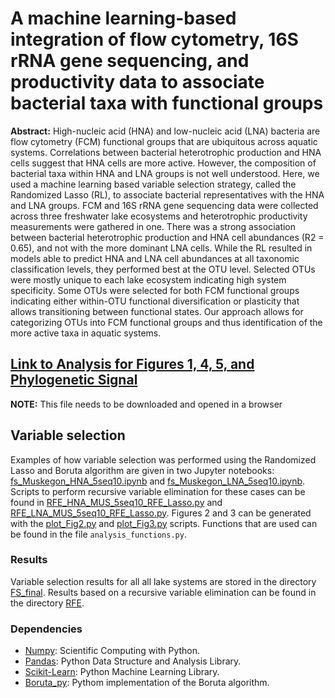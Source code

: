 # A machine learning-based integration of flow cytometry, 16S rRNA gene sequencing, and productivity data to associate bacterial taxa with functional groups 

**Abstract:** High-nucleic acid (HNA) and low-nucleic acid (LNA) bacteria are flow cytometry (FCM) functional groups that are ubiquitous across aquatic systems. Correlations between bacterial heterotrophic production and HNA cells suggest that HNA cells are more active. However, the composition of bacterial taxa within HNA and LNA groups is not well understood. Here, we used a machine learning based variable selection strategy, called the Randomized Lasso (RL), to associate bacterial representatives with the HNA and LNA groups. FCM and 16S rRNA gene sequencing data were collected across three freshwater lake ecosystems and heterotrophic productivity measurements were gathered in one. There was a strong association between bacterial heterotrophic production and HNA cell abundances (R2 = 0.65), and not with the more dominant LNA cells. While the RL resulted in models able to predict HNA and LNA cell abundances at all taxonomic classification levels, they performed best at the OTU level. Selected OTUs were mostly unique to each lake ecosystem indicating high system specificity. Some OTUs were selected for both FCM functional groups indicating either within-OTU functional diversification or plasticity that allows transitioning between functional states. Our approach allows for categorizing OTUs into FCM functional groups and thus identification of the more active taxa in aquatic systems.


## [Link to Analysis for Figures 1, 4, 5, and Phylogenetic Signal](Analysis.html) 
**NOTE:** This file needs to be downloaded and opened in a browser

## Variable selection
Examples of how variable selection was performed using the Randomized Lasso and Boruta algorithm are given in two Jupyter notebooks: [fs_Muskegon_HNA_5seq10.ipynb](https://github.com/rprops/HNA_LNA_productivity/blob/master/fs_Muskegon_HNA_5seq10.ipynb) and [fs_Muskegon_LNA_5seq10.ipynb](https://github.com/rprops/HNA_LNA_productivity/blob/master/fs_Muskegon_LNA_5seq10.ipynb). Scripts to perform recursive variable elimination for these cases can be found in [RFE_HNA_MUS_5seq10_RFE_Lasso.py](https://github.com/rprops/HNA_LNA_productivity/blob/master/RFE_HNA_MUS_5seq10_RFE_Lasso.py) and [RFE_LNA_MUS_5seq10_RFE_Lasso.py](https://github.com/rprops/HNA_LNA_productivity/blob/master/RFE_LNA_MUS_5seq10_RFE_Lasso.py). Figures 2 and 3 can be generated with the [plot_Fig2.py](https://github.com/rprops/HNA_LNA_productivity/blob/master/plot_Fig2.py) and [plot_Fig3.py](https://github.com/rprops/HNA_LNA_productivity/blob/master/plot_Fig3.py) scripts. Functions that are used can be found in the file `analysis_functions.py`. 

### Results
Variable selection results for all all lake systems are stored in the directory [FS_final](https://github.com/rprops/HNA_LNA_productivity/tree/master/FS_final). Results based on a  recursive variable elimination can be found in the directory [RFE](https://github.com/rprops/HNA_LNA_productivity/tree/master/RFE). 

### Dependencies
* [Numpy](http://www.numpy.org/): Scientific Computing with Python. 
* [Pandas](https://pandas.pydata.org): Python Data Structure and Analysis Library. 
* [Scikit-Learn](http://scikit-learn.org/stable/): Python Machine Learning Library. 
* [Boruta_py](https://github.com/scikit-learn-contrib/boruta_py): Pythom implementation of the Boruta algorithm. 
